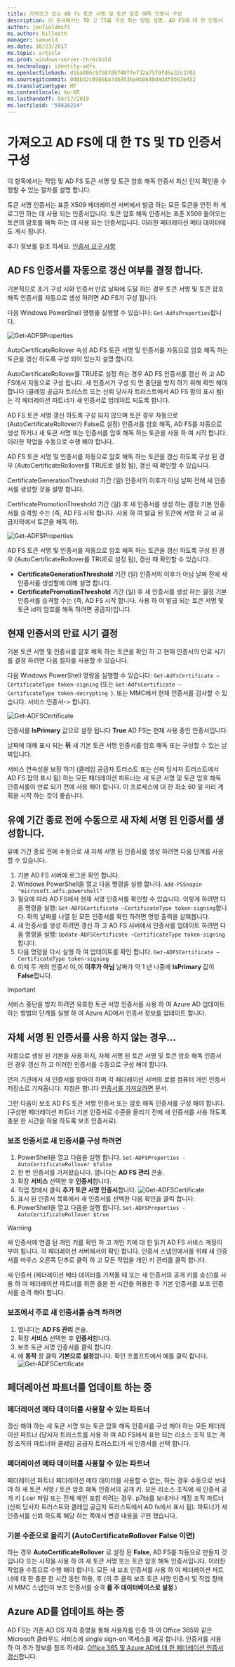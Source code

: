 ```yaml
---
title: 가져오고 있는 AD fs 토큰 서명 및 토큰 암호 해독 인증서 구성
description: 이 문서에서는 TD 고 TS를 구성 하는 방법 설명. AD FS에 대 한 인증서
author: jenfieldmsft
ms.author: billmath
manager: samueld
ms.date: 10/23/2017
ms.topic: article
ms.prod: windows-server-threshold
ms.technology: identity-adfs
ms.openlocfilehash: d16a886c9fb8f88748ffe732a75f0fd6a32c3702
ms.sourcegitcommit: 0d0b32c8986ba7db9536e0b8648d4ddf9b03e452
ms.translationtype: MT
ms.contentlocale: ko-KR
ms.lasthandoff: 04/17/2019
ms.locfileid: "59820214"
---
```

# <a name="obtain-and-configure-ts-and-td-certificates-for-ad-fs"></a>가져오고 AD FS에 대 한 TS 및 TD 인증서 구성

이 항목에서는 작업 및 AD FS 토큰 서명 및 토큰 암호 해독 인증서 최신 인지 확인을 수행할 수 있는 절차를 설명 합니다.

토큰 서명 인증서는 표준 X509 페더레이션 서버에서 발급 하는 모든 토큰을 안전 하 게 로그인 하는 데 사용 되는 인증서입니다. 토큰 암호 해독 인증서는 표준 X509 들어오는 토큰의 암호를 해독 하는 데 사용 되는 인증서입니다. 이러한 페더레이션 메타 데이터에도 게시 됩니다.

추가 정보를 참조 하세요. [인증서 요구 사항](../design/ad-fs-requirements.md#BKMK_1)

## <a name="determine-whether-ad-fs-renews-the-certificates-automatically"></a>AD FS 인증서를 자동으로 갱신 여부를 결정 합니다.
기본적으로 초기 구성 시와 인증서 만료 날짜에 도달 하는 경우 토큰 서명 및 토큰 암호 해독 인증서를 자동으로 생성 하려면 AD FS가 구성 됩니다.

다음 Windows PowerShell 명령을 실행할 수 있습니다: `Get-AdfsProperties`합니다.
  
  ![Get-ADFSProperties](media/configure-TS-TD-certs-ad-fs/ts1.png)
  
AutoCertificateRollover 속성 AD FS 토큰 서명 및 인증서를 자동으로 암호 해독 하는 토큰을 갱신 하도록 구성 되어 있는지 설명 합니다.

AutoCertificateRollover를 TRUE로 설정 하는 경우 AD FS 인증서를 갱신 하 고 AD FS에서 자동으로 구성 됩니다. 새 인증서가 구성 되 면 중단을 방지 하기 위해 확인 해야 합니다 (클레임 공급자 트러스트 또는 신뢰 당사자 트러스트에서 AD FS 팜의 표시 됨)는 각 페더레이션 파트너가 새 인증서로 업데이트 되도록 합니다.
    
AD FS 토큰 서명 갱신 하도록 구성 되지 않으며 토큰 경우 자동으로 (AutoCertificateRollover가 False로 설정) 인증서를 암호 해독, AD FS를 자동으로 생성 하거나 새 토큰 서명 또는 인증서를 암호 해독 하는 토큰을 사용 하 여 시작 합니다. 이러한 작업을 수동으로 수행 해야 합니다.
    
AD FS 토큰 서명 및 인증서를 자동으로 암호 해독 하는 토큰을 갱신 하도록 구성 된 경우 (AutoCertificateRollover를 TRUE로 설정 됨), 갱신 때 확인할 수 있습니다.

CertificateGenerationThreshold 기간 (일) 인증서의 이후가 아님 날짜 전에 새 인증서를 생성할 것을 설명 합니다.

CertificatePromotionThreshold 기간 (일) 후 새 인증서를 생성 하는 결정 기본 인증서를 승격할 수는 (즉, AD FS 시작 합니다. 사용 하 여 발급 된 토큰에 서명 하 고 id 공급자의에서 토큰을 해독 하).

![Get-ADFSProperties](media/configure-TS-TD-certs-ad-fs/ts2.png)
  
AD FS 토큰 서명 및 인증서를 자동으로 암호 해독 하는 토큰을 갱신 하도록 구성 된 경우 (AutoCertificateRollover를 TRUE로 설정 됨), 갱신 때 확인할 수 있습니다.

 - **CertificateGenerationThreshold** 기간 (일) 인증서의 이후가 아님 날짜 전에 새 인증서를 생성할에 대해 설명 합니다.
 - **CertificatePromotionThreshold** 기간 (일) 후 새 인증서를 생성 하는 결정 기본 인증서를 승격할 수는 (즉, AD FS 시작 합니다. 사용 하 여 발급 되는 토큰 서명 및 토큰 id의 암호를 해독 하려면 공급자)입니다.

## <a name="determine-when-the-current-certificates-expire"></a>현재 인증서의 만료 시기 결정
기본 토큰 서명 및 인증서를 암호 해독 하는 토큰을 확인 하 고 현재 인증서의 만료 시기를 결정 하려면 다음 절차를 사용할 수 있습니다.

다음 Windows PowerShell 명령을 실행할 수 있습니다: `Get-AdfsCertificate –CertificateType token-signing` (또는 `Get-AdfsCertificate –CertificateType token-decrypting `). 또는 MMC에서 현재 인증서를 검사할 수 있습니다. 서비스 인증서-> 합니다.

![Get-ADFSCertificate](media/configure-TS-TD-certs-ad-fs/ts3.png)

인증서를 **IsPrimary** 값으로 설정 됩니다 **True** AD FS는 현재 사용 중인 인증서입니다.

날짜에 대해 표시 되는 **뒤** 새 기본 토큰 서명 인증서를 암호 해독 또는 구성할 수 있는 날짜입니다.

서비스 연속성을 보장 하기 (클레임 공급자 트러스트 또는 신뢰 당사자 트러스트에서 AD FS 팜의 표시 됨) 하는 모든 페더레이션 파트너는 새 토큰 서명 및 토큰 암호 해독 인증서를이 만료 되기 전에 사용 해야 합니다. 이 프로세스에 대 한 최소 60 일 미리 계획을 시작 하는 것이 좋습니다.

## <a name="generating-a-new-self-signed-certificate-manually-prior-to-the-end-of-the-grace-period"></a>유예 기간 종료 전에 수동으로 새 자체 서명 된 인증서를 생성합니다.
유예 기간 종료 전에 수동으로 새 자체 서명 된 인증서를 생성 하려면 다음 단계를 사용할 수 있습니다.

1. 기본 AD FS 서버에 로그온 확인 합니다.
2. Windows PowerShell을 열고 다음 명령을 실행 합니다. `Add-PSSnapin "microsoft.adfs.powershell"`
3. 필요에 따라 AD FS에서 현재 서명 인증서를 확인할 수 있습니다. 이렇게 하려면 다음 명령을 실행: `Get-ADFSCertificate –CertificateType token-signing`합니다. 뒤의 날짜를 나열 된 모든 인증서를 확인 하려면 명령 출력을 살펴봅니다.
4. 새 인증서를 생성 하려면 갱신 하 고 AD FS 서버에서 인증서를 업데이트 하려면 다음 명령을 실행: `Update-ADFSCertificate –CertificateType token-signing`합니다.
5. 다음 명령을 다시 실행 하 여 업데이트를 확인 합니다. `Get-ADFSCertificate –CertificateType token-signing`
6. 이제 두 개의 인증서 야,이 **이후가 아님** 날짜가 약 1 년 나중에 **IsPrimary** 값이 **False**합니다.

>[!IMPORTANT]
>서비스 중단을 방지 하려면 유효한 토큰 서명 인증서를 사용 하 여 Azure AD 업데이트 하는 방법의 단계를 실행 하 여 Azure AD에서 인증서 정보를 업데이트 합니다.

## <a name="if-youre-not-using-self-signed-certificates"></a>자체 서명 된 인증서를 사용 하지 않는 경우...
자동으로 생성 된 기본을 사용 하지, 자체 서명 된 토큰 서명 및 토큰 암호 해독 인증서 인 경우 갱신 하 고 이러한 인증서를 수동으로 구성 해야 합니다.

먼저 기관에서 새 인증서를 받아야 하며 각 페더레이션 서버의 로컬 컴퓨터 개인 인증서 저장소로 가져옵니다. 지침은 합니다 [인증서를 가져오려면](https://technet.microsoft.com/library/cc754489.aspx) 문서.

그런 다음이 보조 AD FS 토큰 서명 인증서 또는 암호 해독 인증서를 구성 해야 합니다. (구성한 페더레이션 파트너 기본 인증서로 수준을 올리기 전에 새 인증서를 사용 하도록 충분 한 시간을 허용 하도록 보조 인증서로).

### <a name="to-configure-a-new-certificate-as-a-secondary-certificate"></a>보조 인증서로 새 인증서를 구성 하려면
1. PowerShell을 열고 다음을 실행 합니다. `Set-ADFSProperties -AutoCertificateRollover $false`
2. 한 번 인증서를 가져왔습니다. 엽니다는 **AD FS 관리** 콘솔.
3. 확장 **서비스** 선택한 후 **인증서**합니다.
4. 작업 창에서 클릭 **추가 토큰 서명 인증서**합니다.
![Get-ADFSCertificate](media/configure-TS-TD-certs-ad-fs/ts4.png)</br>
5. 표시 된 인증서 목록에서 새 인증서를 선택한 다음 확인을 클릭 합니다.
6.  PowerShell을 열고 다음을 실행 합니다. `Set-ADFSProperties -AutoCertificateRollover $true`

>[!WARNING]
>새 인증서에 연결 된 개인 키를 확인 하 고 개인 키에 대 한 읽기 AD FS 서비스 계정이 부여 됩니다. 각 페더레이션 서버에서이 확인 합니다. 인증서 스냅인에서를 위해 새 인증서를 마우스 오른쪽 단추로 클릭 하 고 모든 작업을 개인 키 관리를 클릭 합니다.

새 인증서 (페더레이션 메타 데이터를 가져올 때 또는 새 인증서의 공개 키를 송신)를 사용 하 여 페더레이션 파트너를 위한 충분 한 시간을 허용한 후 기본 인증서를 보조 인증서를 승격 해야 합니다.

### <a name="to-promote-the-new-certificate-from-secondary-to-primary"></a>보조에서 주로 새 인증서를 승격 하려면

1. 엽니다는 **AD FS 관리** 콘솔.
2. 확장 **서비스** 선택한 후 **인증서**합니다.
3. 보조 토큰 서명 인증서를 클릭 합니다.
4. 에 **동작** 창 클릭 **기본으로 설정**합니다. 확인 프롬프트에서 예를 클릭 합니다.
![Get-ADFSCertificate](media/configure-TS-TD-certs-ad-fs/ts5.png)</br>


## <a name="updating-federation-partners"></a>페더레이션 파트너를 업데이트 하는 중

### <a name="partners-who-can-consume-federation-metadata"></a>페더레이션 메타 데이터를 사용할 수 있는 파트너
갱신 해야 하는 새 토큰 서명 또는 토큰 암호 해독 인증서를 구성 해야 하는 모든 페더레이션 파트너 (당사자 트러스트를 사용 하 여 AD FS에서 표현 되는 리소스 조직 또는 계정 조직의 파트너와 클레임 공급자 트러스트)가 새 인증서를 선택 합니다.

### <a name="partners-who-can-not-consume-federation-metadata"></a>페더레이션 메타 데이터를 사용할 수 있는 파트너
페더레이션 파트너 페더레이션 메타 데이터를 사용할 수 없는, 하는 경우 수동으로 보내야 하 새 토큰 서명 / 토큰 암호 해독 인증서의 공개 키. 모든 리소스 조직에 새 인증서 공개 키 (.cer 파일 또는 전체 체인 포함 하려는 경우. p7b)를 보내거나 계정 조직 파트너 (신뢰 당사자 트러스트와 클레임 공급자 트러스트에서 AD fs에서 표시 됨). 파트너가 새 인증서를 신뢰 하도록 해당 하는 쪽에서 변경 내용을 구현 했습니다.

### <a name="promote-to-primary-if-autocertificaterollover-is-false"></a>기본 수준으로 올리기 (AutoCertificateRollover False 이면)
하는 경우 **AutoCertificateRollover** 로 설정 된 **False**, AD FS를 자동으로 만들지 것입니다 또는 시작을 사용 하 여 새 토큰 서명 또는 토큰 암호 해독 인증서입니다. 이러한 작업을 수동으로 수행 해야 합니다.
모든 새 보조 인증서를 사용 하 여 페더레이션 파트너에 대 한 충분 한 시간 동안 허용, 후 (의 주 클릭 보조 토큰 서명 인증서 및 작업 창에서 MMC 스냅인이 보조 인증서를 승격 **를 주 데이터베이스로 설정**.)

## <a name="updating-azure-ad"></a>Azure AD를 업데이트 하는 중
AD FS는 기존 AD DS 자격 증명을 통해 사용자를 인증 하 여 Office 365와 같은 Microsoft 클라우드 서비스에 single sign-on 액세스를 제공 합니다.  인증서를 사용 하 여 추가 정보를 참조 하세요. [Office 365 및 Azure AD에 대 한 페더레이션 인증서 갱신](https://docs.microsoft.com/azure/active-directory/connect/active-directory-aadconnect-o365-certs)합니다.